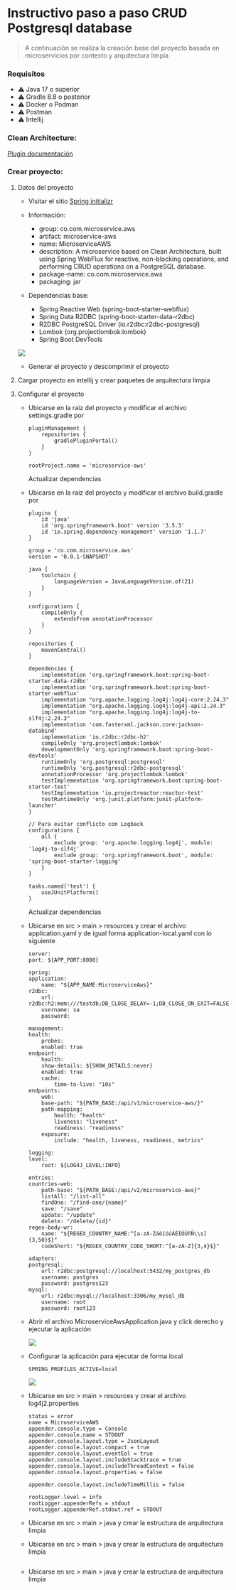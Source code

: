 # Instructivo paso a paso CRUD Postgresql database
> A continuación se realiza la creación base del proyecto basada en microservicios por contexto y arquitectura limpia

### Requisitos

- ⚠️ Java 17 o superior
- ⚠️ Gradle 8.8 o posterior
- ⚠️ Docker o Podman
- ⚠️ Postman
- ⚠️ Intellij

### Clean Architecture: 

[Plugin documentación](https://bancolombia.github.io/scaffold-clean-architecture/docs/intro)

### Crear proyecto:

1. Datos del proyecto
    - Visitar el sitio [Spring initializr](https://start.spring.io/)
    - Información:
      - group: co.com.microservice.aws
      - artifact: microservice-aws
      - name: MicroserviceAWS
      - description: A microservice based on Clean Architecture, built using Spring WebFlux for reactive, non-blocking operations, and performing CRUD operations on a PostgreSQL database.
      - package-name: co.com.microservice.aws
      - packaging: jar 

    - Dependencias base:
      - Spring Reactive Web (spring-boot-starter-webflux)
      - Spring Data R2DBC (spring-boot-starter-data-r2dbc)
      - R2DBC PostgreSQL Driver (io.r2dbc:r2dbc-postgresql)
      - Lombok (org.projectlombok:lombok)
      - Spring Boot DevTools

    ![](./img/modules/1-spring-initializr.png)

    - Generar el proyecto y descomprimir el proyecto

2. Cargar proyecto en intellij y crear paquetes de arquitectura limpia

3. Configurar el proyecto

    - Ubicarse en la raiz del proyecto y modificar el archivo settings.gradle por
        ```
        pluginManagement {
            repositories {
                gradlePluginPortal()
            }
        }

        rootProject.name = 'microservice-aws'
        ```
        Actualizar dependencias

    - Ubicarse en la raiz del proyecto y modificar el archivo build.gradle por
        ```
        plugins {
            id 'java'
            id 'org.springframework.boot' version '3.5.3'
            id 'io.spring.dependency-management' version '1.1.7'
        }

        group = 'co.com.microservice.aws'
        version = '0.0.1-SNAPSHOT'

        java {
            toolchain {
                languageVersion = JavaLanguageVersion.of(21)
            }
        }

        configurations {
            compileOnly {
                extendsFrom annotationProcessor
            }
        }

        repositories {
            mavenCentral()
        }

        dependencies {
            implementation 'org.springframework.boot:spring-boot-starter-data-r2dbc'
            implementation 'org.springframework.boot:spring-boot-starter-webflux'
            implementation "org.apache.logging.log4j:log4j-core:2.24.3"
            implementation "org.apache.logging.log4j:log4j-api:2.24.3"
            implementation "org.apache.logging.log4j:log4j-to-slf4j:2.24.3"
            implementation 'com.fasterxml.jackson.core:jackson-databind'
            implementation 'io.r2dbc:r2dbc-h2'
            compileOnly 'org.projectlombok:lombok'
            developmentOnly 'org.springframework.boot:spring-boot-devtools'
            runtimeOnly 'org.postgresql:postgresql'
            runtimeOnly 'org.postgresql:r2dbc-postgresql'
            annotationProcessor 'org.projectlombok:lombok'
            testImplementation 'org.springframework.boot:spring-boot-starter-test'
            testImplementation 'io.projectreactor:reactor-test'
            testRuntimeOnly 'org.junit.platform:junit-platform-launcher'
        }

        // Para evitar conflicto con Logback
        configurations {
            all {
                exclude group: 'org.apache.logging.log4j', module: 'log4j-to-slf4j'
                exclude group: 'org.springframework.boot', module: 'spring-boot-starter-logging'
            }
        }

        tasks.named('test') {
            useJUnitPlatform()
        }
        ```
        Actualizar dependencias

    - Ubicarse en src > main > resources y crear el archivo application.yaml y de igual forma application-local.yaml con lo siguiente
        ```
        server:
        port: ${APP_PORT:8080}

        spring:
        application:
            name: "${APP_NAME:MicroserviceAws}"
        r2dbc:
            url: r2dbc:h2:mem:///testdb;DB_CLOSE_DELAY=-1;DB_CLOSE_ON_EXIT=FALSE
            username: sa
            password:

        management:
        health:
            probes:
            enabled: true
        endpoint:
            health:
            show-details: ${SHOW_DETAILS:never}
            enabled: true
            cache:
                time-to-live: "10s"
        endpoints:
            web:
            base-path: "${PATH_BASE:/api/v1/microservice-aws/}"
            path-mapping:
                health: "health"
                liveness: "liveness"
                readiness: "readiness"
            exposure:
                include: "health, liveness, readiness, metrics"

        logging:
        level:
            root: ${LOG4J_LEVEL:INFO}

        entries:
        countries-web:
            path-base: "${PATH_BASE:/api/v2/microservice-aws}"
            listAll: "/list-all"
            findOne: "/find-one/{name}"
            save: "/save"
            update: "/update"
            delete: "/delete/{id}"
        regex-body-wr:
            name: "${REGEX_COUNTRY_NAME:^[a-zA-ZáéíóúÁÉÍÓÚñÑ\\s]{3,50}$}"
            codeShort: "${REGEX_COUNTRY_CODE_SHORT:^[a-zA-Z]{3,4}$}"

        adapters:
        postgresql:
            url: r2dbc:postgresql://localhost:5432/my_postgres_db
            username: postgres
            password: postgres123
        mysql:
            url: r2dbc:mysql://localhost:3306/my_mysql_db
            username: root
            password: root123
        ```

    - Abrir el archivo MicroserviceAwsApplication.java y click derecho y ejecutar la aplicación
    
        ![](./img/modules/2-ejecutar-aplicacion.png)

    - Configurar la aplicación para ejecutar de forma local
        ```
        SPRING_PROFILES_ACTIVE=local
        ```

        ![](./img/proyecto-base-config-perfil-local.png)

    - Ubicarse en src > main > resources y crear el archivo log4j2.properties
        ```
        status = error
        name = MicroserviceAWS
        appender.console.type = Console
        appender.console.name = STDOUT
        appender.console.layout.type = JsonLayout
        appender.console.layout.compact = true
        appender.console.layout.eventEol = true
        appender.console.layout.includeStacktrace = true
        appender.console.layout.includeThreadContext = false
        appender.console.layout.properties = false

        appender.console.layout.includeTimeMillis = false

        rootLogger.level = info
        rootLogger.appenderRefs = stdout
        rootLogger.appenderRef.stdout.ref = STDOUT
        ```

    - Ubicarse en src > main > java y crear la estructura de arquitectura limpia
        ![]()

    - Ubicarse en src > main > java y crear la estructura de arquitectura limpia
        ```

        ```

    - Ubicarse en src > main > java y crear la estructura de arquitectura limpia
        ```

        ```